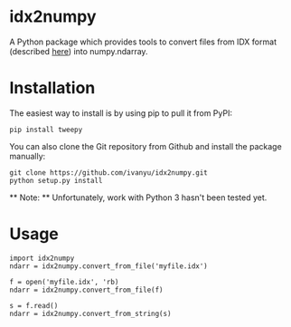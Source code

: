 idx2numpy
=========

A Python package which provides tools to convert files from IDX format
(described [here](http://yann.lecun.com/exdb/mnist/)) into numpy.ndarray.

Installation
============

The easiest way to install is by using pip to pull it from PyPI:

    pip install tweepy

You can also clone the Git repository from Github and install 
the package manually:

    git clone https://github.com/ivanyu/idx2numpy.git
    python setup.py install

** Note: ** Unfortunately, work with Python 3 hasn't been tested yet.

Usage
=====

    import idx2numpy
    ndarr = idx2numpy.convert_from_file('myfile.idx')
    
    f = open('myfile.idx', 'rb)
    ndarr = idx2numpy.convert_from_file(f)
    
    s = f.read()
    ndarr = idx2numpy.convert_from_string(s)
